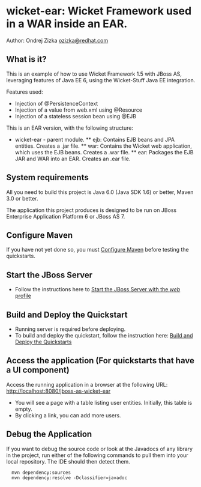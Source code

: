 wicket-ear: Wicket Framework used in a WAR inside an EAR.
=========================================================

Author: Ondrej Zizka <ozizka@redhat.com>



What is it?
-----------

This is an example of how to use Wicket Framework 1.5 with JBoss AS, leveraging features of Java EE 6, using the Wicket-Stuff Java EE integration.

Features used:

 * Injection of @PersistenceContext
 * Injection of a value from web.xml using @Resource
 * Injection of a stateless session bean using @EJB

This is an EAR version, with the following structure:

* wicket-ear - parent module.
** ejb: Contains EJB beans and JPA entities. Creates a .jar file.
** war: Contains the Wicket web application, which uses the EJB beans. Creates a .war file.
** ear: Packages the EJB JAR and WAR into an EAR. Creates an .ear file.



System requirements
-------------------

All you need to build this project is Java 6.0 (Java SDK 1.6) or better, Maven 3.0 or better.

The application this project produces is designed to be run on JBoss Enterprise Application Platform 6 or JBoss AS 7. 

 
Configure Maven
---------------

If you have not yet done so, you must [Configure Maven](../README.html/#mavenconfiguration) before testing the quickstarts.



Start the JBoss Server
----------------------

 *  Follow the instructions here to [Start the JBoss Server with the _web_ profile](../README.html#startserverweb)


Build and Deploy the Quickstart
-------------------------------

 * Running server is required before deploying.
 * To build and deploy the quickstart, follow the instruction here: [Build and Deploy the Quickstarts](../README.html/#buildanddeploy)


Access the application (For quickstarts that have a UI component)
----------------------

Access the running application in a browser at the following URL:  [http://localhost:8080/jboss-as-wicket-ear](http://localhost:8080/jboss-as-wicket-ear)

 * You will see a page with a table listing user entities. Initially, this table is empty.
 * By clicking a link, you can add more users.



Debug the Application
------------------------------------

If you want to debug the source code or look at the Javadocs of any library in the project, 
run either of the following commands to pull them into your local repository. The IDE should then detect them.

      mvn dependency:sources
      mvn dependency:resolve -Dclassifier=javadoc
